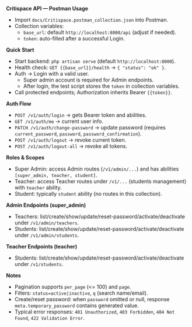 **Critispace API — Postman Usage**
- Import `docs/Critispace.postman_collection.json` into Postman.
- Collection variables:
  - `base_url`: default `http://localhost:8000/api` (adjust if needed).
  - `token`: auto-filled after a successful Login.

**Quick Start**
- Start backend: `php artisan serve` (default `http://localhost:8000`).
- Health check: `GET {{base_url}}/health` → `{ "status": "ok" }`.
- Auth → Login with a valid user.
  - Super admin account is required for Admin endpoints.
  - After login, the test script stores the `token` in collection variables.
- Call protected endpoints; Authorization inherits Bearer `{{token}}`.

**Auth Flow**
- `POST /v1/auth/login` → gets Bearer token and abilities.
- `GET /v1/auth/me` → current user info.
- `PATCH /v1/auth/change-password` → update password (requires `current_password`, `password`, `password_confirmation`).
- `POST /v1/auth/logout` → revoke current token.
- `POST /v1/auth/logout-all` → revoke all tokens.

**Roles & Scopes**
- Super Admin: access Admin routes (`/v1/admin/...`) and has abilities `[super_admin, teacher, student]`.
- Teacher: access Teacher routes under `/v1/...` (students management) with `teacher` ability.
- Student: typically `student` ability (no routes in this collection).

**Admin Endpoints (super_admin)**
- Teachers: list/create/show/update/reset-password/activate/deactivate under `/v1/admin/teachers`.
- Students: list/create/show/update/reset-password/activate/deactivate under `/v1/admin/students`.

**Teacher Endpoints (teacher)**
- Students: list/create/show/update/reset-password/activate/deactivate under `/v1/students`.

**Notes**
- Pagination supports `per_page` (<= 100) and `page`.
- Filters: `status=active|inactive`, `q` (search name/email).
- Create/reset password: when `password` omitted or null, response `meta.temporary_password` contains generated value.
- Typical error responses: `401 Unauthorized`, `403 Forbidden`, `404 Not Found`, `422 Validation Error`.


